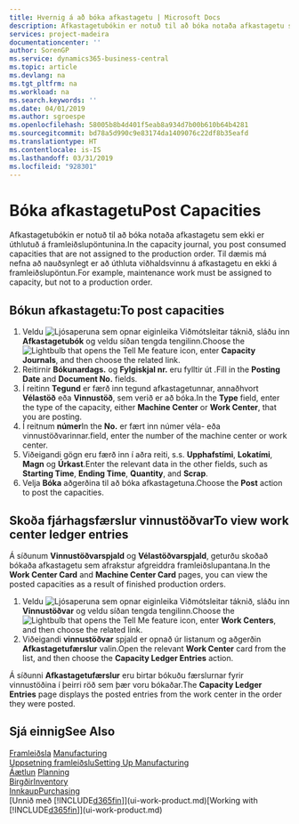 ```yaml
---
title: Hvernig á að bóka afkastagetu | Microsoft Docs
description: Afkastagetubókin er notuð til að bóka notaða afkastagetu sem ekki er úthlutuð á framleiðslupöntunina. Til dæmis má nefna að nauðsynlegt er að úthluta viðhaldsvinnu á afkastagetu en ekki á framleiðslupöntun.
services: project-madeira
documentationcenter: ''
author: SorenGP
ms.service: dynamics365-business-central
ms.topic: article
ms.devlang: na
ms.tgt_pltfrm: na
ms.workload: na
ms.search.keywords: ''
ms.date: 04/01/2019
ms.author: sgroespe
ms.openlocfilehash: 58005b8b4d401f5eab8a934d7b00b610b64b4281
ms.sourcegitcommit: bd78a5d990c9e83174da1409076c22df8b35eafd
ms.translationtype: HT
ms.contentlocale: is-IS
ms.lasthandoff: 03/31/2019
ms.locfileid: "928301"
---
```

# <a name="post-capacities"></a><span data-ttu-id="a86c0-104">Bóka afkastagetu</span><span class="sxs-lookup"><span data-stu-id="a86c0-104">Post Capacities</span></span>
<span data-ttu-id="a86c0-105">Afkastagetubókin er notuð til að bóka notaða afkastagetu sem ekki er úthlutuð á framleiðslupöntunina.</span><span class="sxs-lookup"><span data-stu-id="a86c0-105">In the capacity journal, you post consumed capacities that are not assigned to the production order.</span></span> <span data-ttu-id="a86c0-106">Til dæmis má nefna að nauðsynlegt er að úthluta viðhaldsvinnu á afkastagetu en ekki á framleiðslupöntun.</span><span class="sxs-lookup"><span data-stu-id="a86c0-106">For example, maintenance work must be assigned to capacity, but not to a production order.</span></span>  

## <a name="to-post-capacities"></a><span data-ttu-id="a86c0-107">Bókun afkastagetu:</span><span class="sxs-lookup"><span data-stu-id="a86c0-107">To post capacities</span></span>  
1.  <span data-ttu-id="a86c0-108">Veldu ![Ljósaperuna sem opnar eiginleika Viðmótsleitar](media/ui-search/search_small.png "Segðu mér hvað þú vilt gera") táknið, sláðu inn **Afkastagetubók** og veldu síðan tengda tengilinn.</span><span class="sxs-lookup"><span data-stu-id="a86c0-108">Choose the ![Lightbulb that opens the Tell Me feature](media/ui-search/search_small.png "Tell me what you want to do") icon, enter **Capacity Journals**, and then choose the related link.</span></span>  
2.  <span data-ttu-id="a86c0-109">Reitirnir **Bókunardags.** og **Fylgiskjal nr.** eru fylltir út .</span><span class="sxs-lookup"><span data-stu-id="a86c0-109">Fill in the **Posting Date** and **Document No.** fields.</span></span>  
3.  <span data-ttu-id="a86c0-110">Í reitinn **Tegund** er færð inn tegund afkastagetunnar, annaðhvort **Vélastöð** eða **Vinnustöð**, sem verið er að bóka.</span><span class="sxs-lookup"><span data-stu-id="a86c0-110">In the **Type** field, enter the type of the capacity, either **Machine Center** or **Work Center**, that you are posting.</span></span>  
4.  <span data-ttu-id="a86c0-111">Í reitnum **númer**</span><span class="sxs-lookup"><span data-stu-id="a86c0-111">In the **No.**</span></span> <span data-ttu-id="a86c0-112">er fært inn númer véla- eða vinnustöðvarinnar.</span><span class="sxs-lookup"><span data-stu-id="a86c0-112">field, enter the number of the machine center or work center.</span></span>  
5.  <span data-ttu-id="a86c0-113">Viðeigandi gögn eru færð inn í aðra reiti, s.s. **Upphafstími**, **Lokatími**, **Magn** og **Úrkast**.</span><span class="sxs-lookup"><span data-stu-id="a86c0-113">Enter the relevant data in the other fields, such as **Starting Time**, **Ending Time**, **Quantity**, and **Scrap**.</span></span>  
6.  <span data-ttu-id="a86c0-114">Velja **Bóka** aðgerðina til að bóka afkastagetuna.</span><span class="sxs-lookup"><span data-stu-id="a86c0-114">Choose the **Post** action to post the capacities.</span></span>  

## <a name="to-view-work-center-ledger-entries"></a><span data-ttu-id="a86c0-115">Skoða fjárhagsfærslur vinnustöðvar</span><span class="sxs-lookup"><span data-stu-id="a86c0-115">To view work center ledger entries</span></span>  
<span data-ttu-id="a86c0-116">Á síðunum **Vinnustöðvarspjald** og **Vélastöðvarspjald**, geturðu skoðað bókaða afkastagetu sem afrakstur afgreiddra framleiðslupantana.</span><span class="sxs-lookup"><span data-stu-id="a86c0-116">In the **Work Center Card** and **Machine Center Card** pages, you can view the posted capacities as a result of finished production orders.</span></span>    
1.  <span data-ttu-id="a86c0-117">Veldu ![Ljósaperuna sem opnar eiginleika Viðmótsleitar](media/ui-search/search_small.png "Segðu mér hvað þú vilt gera") táknið, sláðu inn **Vinnustöðvar** og veldu síðan tengda tengilinn.</span><span class="sxs-lookup"><span data-stu-id="a86c0-117">Choose the ![Lightbulb that opens the Tell Me feature](media/ui-search/search_small.png "Tell me what you want to do") icon, enter **Work Centers**, and then choose the related link.</span></span>  
2.  <span data-ttu-id="a86c0-118">Viðeigandi **vinnustöðvar** spjald er opnað úr listanum og aðgerðin **Afkastagetufærslur** valin.</span><span class="sxs-lookup"><span data-stu-id="a86c0-118">Open the relevant **Work Center** card from the list, and then choose the **Capacity Ledger Entries** action.</span></span>  

<span data-ttu-id="a86c0-119">Á síðunni **Afkastagetufærslur** eru birtar bókuðu færslurnar fyrir vinnustöðina í þeirri röð sem þær voru bókaðar.</span><span class="sxs-lookup"><span data-stu-id="a86c0-119">The **Capacity Ledger Entries** page displays the posted entries from the work center in the order they were posted.</span></span>   

## <a name="see-also"></a><span data-ttu-id="a86c0-120">Sjá einnig</span><span class="sxs-lookup"><span data-stu-id="a86c0-120">See Also</span></span>  
<span data-ttu-id="a86c0-121">[Framleiðsla](production-manage-manufacturing.md)  </span><span class="sxs-lookup"><span data-stu-id="a86c0-121">[Manufacturing](production-manage-manufacturing.md)  </span></span>  
[<span data-ttu-id="a86c0-122">Uppsetning framleiðslu</span><span class="sxs-lookup"><span data-stu-id="a86c0-122">Setting Up Manufacturing</span></span>](production-configure-production-processes.md)  
<span data-ttu-id="a86c0-123">[Áætlun](production-planning.md)    </span><span class="sxs-lookup"><span data-stu-id="a86c0-123">[Planning](production-planning.md)    </span></span>  
[<span data-ttu-id="a86c0-124">Birgðir</span><span class="sxs-lookup"><span data-stu-id="a86c0-124">Inventory</span></span>](inventory-manage-inventory.md)  
[<span data-ttu-id="a86c0-125">Innkaup</span><span class="sxs-lookup"><span data-stu-id="a86c0-125">Purchasing</span></span>](purchasing-manage-purchasing.md)  
<span data-ttu-id="a86c0-126">[Unnið með [!INCLUDE[d365fin](includes/d365fin_md.md)]](ui-work-product.md)</span><span class="sxs-lookup"><span data-stu-id="a86c0-126">[Working with [!INCLUDE[d365fin](includes/d365fin_md.md)]](ui-work-product.md)</span></span>
